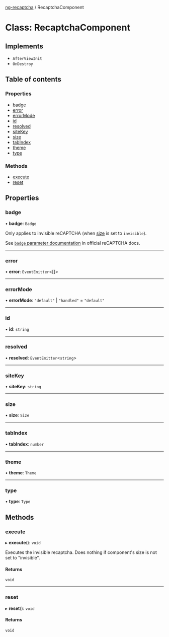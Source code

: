 [ng-recaptcha](../README.md) / RecaptchaComponent

# Class: RecaptchaComponent

## Implements

- `AfterViewInit`
- `OnDestroy`

## Table of contents

### Properties

- [badge](RecaptchaComponent.md#badge)
- [error](RecaptchaComponent.md#error)
- [errorMode](RecaptchaComponent.md#errormode)
- [id](RecaptchaComponent.md#id)
- [resolved](RecaptchaComponent.md#resolved)
- [siteKey](RecaptchaComponent.md#sitekey)
- [size](RecaptchaComponent.md#size)
- [tabIndex](RecaptchaComponent.md#tabindex)
- [theme](RecaptchaComponent.md#theme)
- [type](RecaptchaComponent.md#type)

### Methods

- [execute](RecaptchaComponent.md#execute)
- [reset](RecaptchaComponent.md#reset)

## Properties

### badge

• **badge**: `Badge`

Only applies to invisible reCAPTCHA (when [size](RecaptchaComponent.md#size) is set to `invisible`).

See [`badge` parameter documentation](https://developers.google.com/recaptcha/docs/invisible#render_param) in official reCAPTCHA docs.

---

### error

• **error**: `EventEmitter`<[]\>

---

### errorMode

• **errorMode**: `"default"` \| `"handled"` = `"default"`

---

### id

• **id**: `string`

---

### resolved

• **resolved**: `EventEmitter`<`string`\>

---

### siteKey

• **siteKey**: `string`

---

### size

• **size**: `Size`

---

### tabIndex

• **tabIndex**: `number`

---

### theme

• **theme**: `Theme`

---

### type

• **type**: `Type`

## Methods

### execute

▸ **execute**(): `void`

Executes the invisible recaptcha.
Does nothing if component's size is not set to "invisible".

#### Returns

`void`

---

### reset

▸ **reset**(): `void`

#### Returns

`void`
